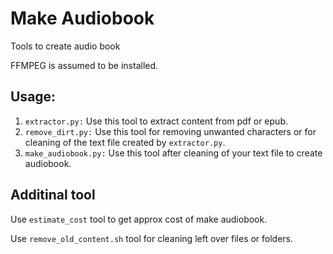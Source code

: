# Make Audiobook
Tools to create audio book

FFMPEG is assumed to be installed.

## Usage:
1) `extractor.py:` Use this tool to extract content from pdf or epub.
2) `remove_dirt.py:` Use this tool for removing unwanted characters or for cleaning of the text file created by `extractor.py`.
3) `make_audiobook.py:` Use this tool after cleaning of your text file to create audiobook.

## Additinal tool
Use `estimate_cost` tool to get approx cost of make audiobook.

Use `remove_old_content.sh` tool for cleaning left over files or folders.
